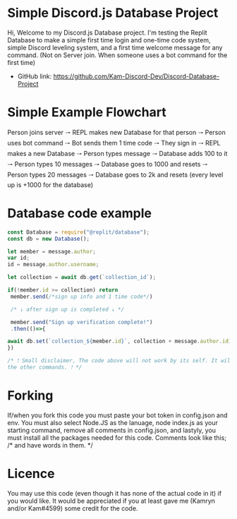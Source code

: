 # Simple Discord.js Database Project

Hi, Welcome to my Discord.js Database project. I'm testing the Replit Database to make a simple first time login and one-time code system, simple Discord leveling system, and a first time welcome message for any command. (Not on Server join. When someone uses a bot command for the first time)

- GitHub link: https://github.com/Kam-Discord-Dev/Discord-Database-Project

# Simple Example Flowchart 

Person joins server 🠒 REPL makes new Database for that person 🠒 Person uses bot command 🠒 Bot sends them 1 time code 🠒 They sign in 🠒 REPL makes a new Database 🠒 Person types message 🠒 Database adds 100 to it 🠒 Person types 10 messages 🠒 Database goes to 1000 and resets 🠒 Person types 20 messages 🠒 Database goes to 2k and resets (every level up is +1000 for the database)

# Database code example

```node.js
const Database = require("@replit/database");
const db = new Database();

let member = message.author;
var id;
id = message.author.username;

let collection = await db.get(`collection_id`);

if(!member.id >= collection) return 
 member.send(/*sign up info and 1 time code*/)

 /* ↓ after sign up is completed ↓ */

 member.send("Sign up verification complete!")
 .then(()=>{

await db.set(`collection_${member.id}`, collection + message.author.id)
})

/* 🠑 Small disclaimer, The code above will not work by its self. It will need many updates to work with all 
the other commands. 🠑 */
```

# Forking

If/when you fork this code you must paste your bot token in config.json and env. You must also select Node.JS as the lanuage, node index.js as your starting command, remove all comments in config.json, and lastyly, you must install all the packages needed for this code. Comments look like this; /* and have words in them. */ 

# Licence

You may use this code (even though it has none of the actual code in it) if you would like. It would be appreciated if you at least gave me (Kamryn and/or Kam#4599) some credit for the code.
